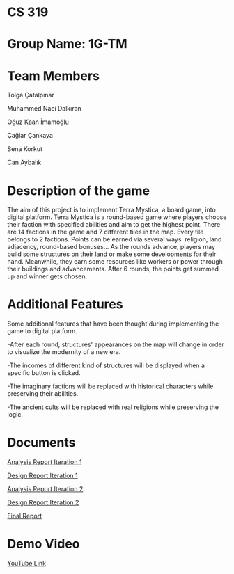 # CS 319
# Group Name: 1G-TM
# Team Members
Tolga Çatalpınar

Muhammed Naci Dalkıran

Oğuz Kaan İmamoğlu

Çağlar Çankaya

Sena Korkut

Can Aybalık
# Description of the game
The aim of this project is to implement Terra Mystica, a board game, into digital platform. 
Terra Mystica is a round-based game where players choose their faction with specified abilities 
and aim to get the highest point. There are 14 factions in the game and 7 different tiles in the map.
Every tile belongs to 2 factions. Points can be earned via several ways: religion, land adjacency, 
round-based bonuses... As the rounds advance, players 
may build some structures on their land or make some developments for their hand. Meanwhile,
they earn some resources like workers or power through their buildings and advancements.
After 6 rounds, the points get summed up and winner gets chosen. 

  
# Additional Features
Some additional features that have been thought during implementing the game to digital platform.

-After each round, structures' appearances on the map will change in order to visualize the modernity of a new era.

-The incomes of different kind of structures will be displayed when a specific button is clicked.

-The imaginary factions will be replaced with historical characters while preserving their abilities.

-The ancient cults will be replaced with real religions while preserving the logic.

# Documents

[Analysis Report Iteration 1](https://docs.google.com/document/d/1EjOXqobrGrwTbd4s7ybg64QMJ2uZwxsWKmFKhheU4Do/edit?usp=sharing)

[Design Report Iteration 1](https://docs.google.com/document/d/1MgP_69S6QYHQR9V0bhgPJGBwMPM0ZGMtTsSPjAw7r7s/edit?usp=sharing)

[Analysis Report Iteration 2](https://docs.google.com/document/d/1yS_1PWC3E8liQXxbqfNrKEgh7Oa--h_jFwt3IG-bKFs/edit?usp=sharing)

[Design Report Iteration 2](https://docs.google.com/document/d/1q9f_IcGX8TzTHBoyWyiIsKbN44584RC97QD28WBag2s/edit?usp=sharing)

[Final Report](https://docs.google.com/document/d/1K8Ah3n7htXb6h4t24dg9PhvGDfLhAAgCP5gSGtNU_SE/edit?usp=sharing)

# Demo Video

[YouTube Link](https://www.youtube.com/watch?v=Z1rhcDkQQw0)
